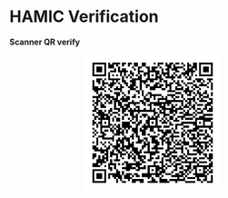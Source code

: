 # HAMIC Verification

**Scanner QR verify**

<p align="center">
    <img src="https://raw.githubusercontent.com/luongvantuit/hamic-verification/master/qr/0.png" width="240px" height="240px"/>
</p>
